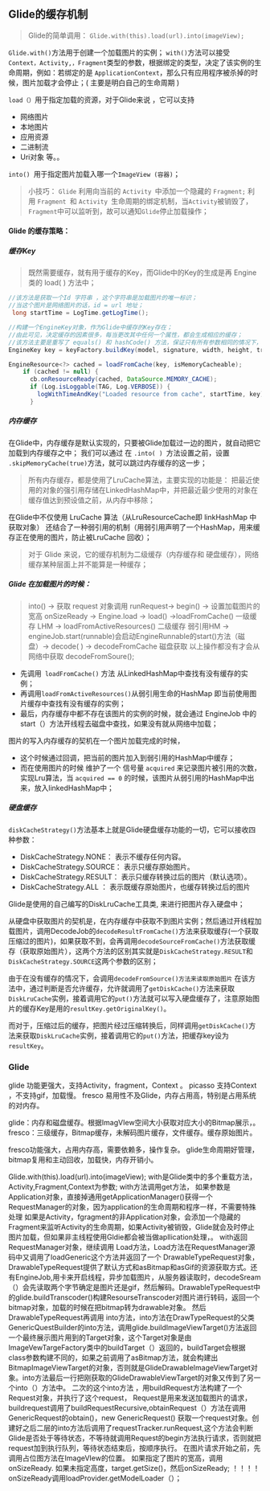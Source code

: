 Glide的缓存机制
---
> Glide的简单调用：
> `Glide.with(this).load(url).into(imageView);`

`Glide.with()`方法用于创建一个加载图片的实例；
`with()`方法可以接受` Context，Activity,，Fragment`类型的参数，根据绑定的类型，决定了该实例的生命周期，例如：若绑定的是 `ApplicationContext`，那么只有应用程序被杀掉的时候，图片加载才会停止；( 主要是明白自己的生命周期 )

`load（）`用于指定加载的资源，对于Glide来说 ，它可以支持 
+ 网络图片
+ 本地图片
+ 应用资源
+ 二进制流
+ Uri对象 等。。

`into() `用于指定图片加载入哪一个`ImageView (容器)`；

> 小技巧：
> `Glide` 利用向当前的 `Activity `中添加一个隐藏的 `Fragment;`
> 利用 `Fragment `和 `Activity `生命周期的绑定机制，当`Activity`被销毁了，`Fragment`中可以监听到，故可以通知`Glide`停止加载操作；


#### Glide 的缓存策略：
##### 缓存Key
> 既然需要缓存，就有用于缓存的Key，而Glide中的Key的生成是再 Engine  类的 load( ) 方法中；

```java
//该方法是获取一个Id 字符串 ，这个字符串是加载图片的唯一标识；
//当这个图片是网络图片的话，id = url 地址；
 long startTime = LogTime.getLogTime();

//构建一个EngineKey对象，作为Glide中缓存的Key存在；
//由此可见，决定缓存的因素很多，每当更改其中任何一个属性，都会生成相应的缓存；
//该方法主要是重写了 equals() 和 hashCode() 方法，保证只有所有参数相同的情况下，才会生成同一个EngineKey；
EngineKey key = keyFactory.buildKey(model, signature, width, height, transformations,resourceClass, transcodeClass, options);

EngineResource<?> cached = loadFromCache(key, isMemoryCacheable);
    if (cached != null) {
      cb.onResourceReady(cached, DataSource.MEMORY_CACHE);
      if (Log.isLoggable(TAG, Log.VERBOSE)) {
        logWithTimeAndKey("Loaded resource from cache", startTime, key);
      }
```

##### 内存缓存

在Glide中，内存缓存是默认实现的，只要被Glide加载过一边的图片，就自动把它加载到内存缓存之中；
我们可以通过  在  `.into( ) `方法设置之前，设置 `.skipMemoryCache(true)`方法，就可以跳过内存缓存的这一步；

> 所有内存缓存，都是使用了LruCache算法，主要实现的功能是：
> 把最近使用的对象的强引用存储在LinkedHashMap中，并把最近最少使用的对象在缓存值达到预设值之前，从内存中移除；

在Glide中不仅使用 LruCache 算法（从LruResourceCache即 linkHashMap 中获取对象） 还结合了一种弱引用的机制（用弱引用声明了一个HashMap，用来缓存正在使用的图片，防止被LruCache 回收）；

> 对于 Glide 来说，它的缓存机制为二级缓存（内存缓存和 硬盘缓存），网络缓存某种层面上并不能算是一种缓存；

##### Glide 在加载图片的时候：

> into() -> 获取 request 对象调用 runRequest-> begin() -> 
设置加载图片的宽高 onSizeReady ->  Engine.load -> load() ->loadFromCache() 一级缓存 LHM -> loadFromActiveResources() 二级缓存 弱引用HM ->  engineJob.start(runnable)会启动EngineRunnable的start()方法（磁盘）-> decode( ) -> decodeFromCache 磁盘获取 
以上操作都没有才会从网络中获取 decodeFromSoure();
+ 先调用` loadFromCache()` 方法 从LinkedHashMap中查找有没有缓存的实例；
+ 再调用`loadFromActiveResources()`从弱引用生命的HashMap 即当前使用图片缓存中查找有没有缓存的实例；
+ 最后，内存缓存中都不存在该图片的实例的时候，就会通过 EngineJob 中的 start（）方法开线程去磁盘中查找，如果没有就从网络中加载；

图片的写入内存缓存的契机在一个图片加载完成的时候，
+ 这个时候通过回调，把当前的图片加入到弱引用的HashMap中缓存；
+ 而在使用图片的时候 维护了一个 信号量 `acquired` 来记录图片被引用的次数，实现Lru算法，当 `acquired == 0` 的时候，该图片从弱引用的HashMap中出来，放入linkedHashMap中；

##### 硬盘缓存
`diskCacheStrategy()`方法基本上就是Glide硬盘缓存功能的一切，它可以接收四种参数：

+ DiskCacheStrategy.NONE： 表示不缓存任何内容。
+ DiskCacheStrategy.SOURCE： 表示只缓存原始图片。
+ DiskCacheStrategy.RESULT： 表示只缓存转换过后的图片（默认选项）。
+ DiskCacheStrategy.ALL ： 表示既缓存原始图片，也缓存转换过后的图片

Glide是使用的自己编写的DiskLruCache工具类, 来进行把图片存入硬盘中；
 
 从硬盘中获取图片的契机是，在内存缓存中获取不到图片实例；然后通过开线程加载图片，调用DecodeJob的`decodeResultFromCache()`方法来获取缓存(一个获取压缩过的图片)，如果获取不到，会再调用`decodeSourceFromCache()`方法获取缓存（获取原始图片），这两个方法的区别其实就是`DiskCacheStrategy.RESULT`和`DiskCacheStrategy.SOURCE`这两个参数的区别；

由于在没有缓存的情况下，会调用`decodeFromSource()方法来读取原始图片` 在该方法中，通过判断是否允许缓存，允许就调用了`getDiskCache()`方法来获取`DiskLruCache`实例，接着调用它的`put()`方法就可以写入硬盘缓存了，注意原始图片的缓存Key是用的`resultKey.getOriginalKey()`。

而对于，压缩过后的缓存，把图片经过压缩转换后，同样调用`getDiskCache()`方法来获取`DiskLruCache`实例，接着调用它的`put()`方法，把缓存key设为	`resultKey`。


### Glide
glide  功能更强大，支持Activity，fragment，Context 。
picasso    支持Context ，不支持gif，加载慢。
fresco  易用性不及Glide，内存占用高，特别是占用系统的对内存。

glide：内存和磁盘缓存。根据ImagVIew空间大小获取对应大小的Bitmap展示，。
fresco：三级缓存，Bitmap缓存，未解码图片缓存，文件缓存。缓存原始图片。

fresco功能强大，占用内存高，需要依赖多，操作复杂。
glide生命周期好管理，bitmap复用和主动回收，加载快，内存开销小。
 
Glide.with(this).load(url).into(imageView);
with是Glide类中的多个重载方法，Activity,Fragment,Context为参数;
with方法调用get方法，
如果参数是Application对象，直接掉通用getApplicationManager()获得一个RequestManager的对象，因为application的生命周期和程序一样，不需要特殊处理
如果是Activity，fgragment的非Application对象，会添加一个隐藏的Fragment来监听Activity的生命周期，如果Activity被销毁，Glide就会及时停止图片加载，但如果非主线程使用Gldie都会被当做apllication处理，。
with返回RequestManager对象，继续调用
Load方法，Load方法在RequestManager源码中又调用了loadGeneric这个方法并返回了一个
DrawableTypeRequest对象，DrawableTypeRequest提供了默认方式和asBitmap和asGif的资源获取方式。还有EngineJob,用卡来开启线程，异步加载图片，从服务器读取时，decodeSream（）会先读取两个字节确定是图片还是gif，然后解码。DrawableTypeRequest中的glide.buildTranscoder()构建ResourseTranscoder对图片进行转码，返回一个bitmap对象，加载的时候在把bitmap转为drawable对象。
然后DrawableTypeRequest再调用
into方法，into方法在DrawTypeRequest的父类GenericQuestBuilder的into方法，调用glide.buildImageViewTarget()方法返回一个最终展示图片用到的Target对象，这个Target对象是由ImageVewTargeFactory类中的buildTarget（）返回的，buildTarget会根据class参数构建不同的，如果之前调用了asBitmap方法，就会构建出BitmapImageViewTarget的对象，否则就是GlideDrawableImageViewTarget对象。into方法最后一行把刚获取的GlideDrawableViewTarget的对象又传到了另一个into（）方法中。
二次的这个into方法	，用buildRequest方法构建了一个Request对象，并执行了这个request， Request是用来发送加载图片的请求，buildrequest调用了buildRequestRecursive,obtainRequest（）方法在调用GenericRequest的obtain()，new GenericRequest() 获取一个request对象。创建好之后二层的into方法后调用了requestTracker.runRequest,这个方法会判断Glide是否处于等待状态，不等待就调用Request的begin方法执行请求，否则就把request加到执行队列，等待状态结束后，按顺序执行。
在图片请求开始之前，先调用占位图方法在ImageVIew的位置。
如果指定了图片的宽高，调用onSizeReady.
如果未指定高度，target.getSize()，然后onSizeReady;
！！！！ onSizeReady调用loadProvider.getModelLoader（）；

